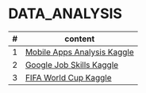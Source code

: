 # DATA_ANALYSIS 


|#|content|
|-|-|
|1| [Mobile Apps Analysis Kaggle](https://github.com/davidkorea/DATA_ANALYSIS/tree/master/8_Mobile_Apps_Analysis_Kaggle)|
|2| [Google Job Skills Kaggle](https://github.com/davidkorea/DATA_ANALYSIS/tree/master/9_Google_Job_Skills_Kaggle)|
|3| [FIFA World Cup Kaggle](https://github.com/davidkorea/DATA_ANALYSIS/tree/master/10_FIFA_World_Cup_Kaggle)|
 
